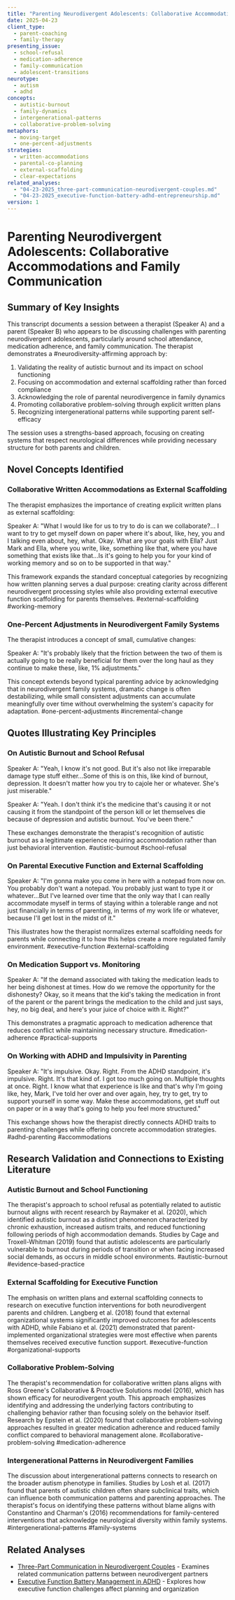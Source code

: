 ```yaml
---
title: "Parenting Neurodivergent Adolescents: Collaborative Accommodations and Family Communication"
date: 2025-04-23
client_type: 
  - parent-coaching
  - family-therapy
presenting_issue:
  - school-refusal
  - medication-adherence
  - family-communication
  - adolescent-transitions
neurotype:
  - autism
  - adhd
concepts:
  - autistic-burnout
  - family-dynamics
  - intergenerational-patterns
  - collaborative-problem-solving
metaphors:
  - moving-target
  - one-percent-adjustments
strategies:
  - written-accommodations
  - parental-co-planning
  - external-scaffolding
  - clear-expectations
related_analyses:
  - "04-23-2025_three-part-communication-neurodivergent-couples.md"
  - "04-23-2025_executive-function-battery-adhd-entrepreneurship.md"
version: 1
---
```


# Parenting Neurodivergent Adolescents: Collaborative Accommodations and Family Communication

## Summary of Key Insights

This transcript documents a session between a therapist (Speaker A) and a parent (Speaker B) who appears to be discussing challenges with parenting neurodivergent adolescents, particularly around school attendance, medication adherence, and family communication. The therapist demonstrates a #neurodiversity-affirming approach by:

1. Validating the reality of autistic burnout and its impact on school functioning
2. Focusing on accommodation and external scaffolding rather than forced compliance
3. Acknowledging the role of parental neurodivergence in family dynamics
4. Promoting collaborative problem-solving through explicit written plans
5. Recognizing intergenerational patterns while supporting parent self-efficacy

The session uses a strengths-based approach, focusing on creating systems that respect neurological differences while providing necessary structure for both parents and children.

## Novel Concepts Identified

### Collaborative Written Accommodations as External Scaffolding

The therapist emphasizes the importance of creating explicit written plans as external scaffolding:

Speaker A: "What I would like for us to try to do is can we collaborate?... I want to try to get myself down on paper where it's about, like, hey, you and I talking even about, hey, what. Okay. What are your goals with Ella? Just Mark and Ella, where you write, like, something like that, where you have something that exists like that...Is it's going to help you for your kind of working memory and so on to be supported in that way."

This framework expands the standard conceptual categories by recognizing how written planning serves a dual purpose: creating clarity across different neurodivergent processing styles while also providing external executive function scaffolding for parents themselves. #external-scaffolding #working-memory

### One-Percent Adjustments in Neurodivergent Family Systems

The therapist introduces a concept of small, cumulative changes:

Speaker A: "It's probably likely that the friction between the two of them is actually going to be really beneficial for them over the long haul as they continue to make these, like, 1% adjustments."

This concept extends beyond typical parenting advice by acknowledging that in neurodivergent family systems, dramatic change is often destabilizing, while small consistent adjustments can accumulate meaningfully over time without overwhelming the system's capacity for adaptation. #one-percent-adjustments #incremental-change

## Quotes Illustrating Key Principles

### On Autistic Burnout and School Refusal

Speaker A: "Yeah, I know it's not good. But it's also not like irreparable damage type stuff either...Some of this is on this, like kind of burnout, depression. It doesn't matter how you try to cajole her or whatever. She's just miserable."

Speaker A: "Yeah. I don't think it's the medicine that's causing it or not causing it from the standpoint of the person kill or let themselves die because of depression and autistic burnout. You've been there."

These exchanges demonstrate the therapist's recognition of autistic burnout as a legitimate experience requiring accommodation rather than just behavioral intervention. #autistic-burnout #school-refusal

### On Parental Executive Function and External Scaffolding

Speaker A: "I'm gonna make you come in here with a notepad from now on. You probably don't want a notepad. You probably just want to type it or whatever...But I've learned over time that the only way that I can really accommodate myself in terms of staying within a tolerable range and not just financially in terms of parenting, in terms of my work life or whatever, because I'll get lost in the midst of it."

This illustrates how the therapist normalizes external scaffolding needs for parents while connecting it to how this helps create a more regulated family environment. #executive-function #external-scaffolding

### On Medication Support vs. Monitoring

Speaker A: "If the demand associated with taking the medication leads to her being dishonest at times. How do we remove the opportunity for the dishonesty? Okay, so it means that the kid's taking the medication in front of the parent or the parent brings the medication to the child and just says, hey, no big deal, and here's your juice of choice with it. Right?"

This demonstrates a pragmatic approach to medication adherence that reduces conflict while maintaining necessary structure. #medication-adherence #practical-supports

### On Working with ADHD and Impulsivity in Parenting

Speaker A: "It's impulsive. Okay. Right. From the ADHD standpoint, it's impulsive. Right. It's that kind of. I got too much going on. Multiple thoughts at once. Right. I know what that experience is like and that's why I'm going like, hey, Mark, I've told her over and over again, hey, try to get, try to support yourself in some way. Make these accommodations, get stuff out on paper or in a way that's going to help you feel more structured."

This exchange shows how the therapist directly connects ADHD traits to parenting challenges while offering concrete accommodation strategies. #adhd-parenting #accommodations

## Research Validation and Connections to Existing Literature

### Autistic Burnout and School Functioning

The therapist's approach to school refusal as potentially related to autistic burnout aligns with recent research by Raymaker et al. (2020), which identified autistic burnout as a distinct phenomenon characterized by chronic exhaustion, increased autism traits, and reduced functioning following periods of high accommodation demands. Studies by Cage and Troxell-Whitman (2019) found that autistic adolescents are particularly vulnerable to burnout during periods of transition or when facing increased social demands, as occurs in middle school environments. #autistic-burnout #evidence-based-practice

### External Scaffolding for Executive Function

The emphasis on written plans and external scaffolding connects to research on executive function interventions for both neurodivergent parents and children. Langberg et al. (2018) found that external organizational systems significantly improved outcomes for adolescents with ADHD, while Fabiano et al. (2021) demonstrated that parent-implemented organizational strategies were most effective when parents themselves received executive function support. #executive-function #organizational-supports

### Collaborative Problem-Solving

The therapist's recommendation for collaborative written plans aligns with Ross Greene's Collaborative & Proactive Solutions model (2016), which has shown efficacy for neurodivergent youth. This approach emphasizes identifying and addressing the underlying factors contributing to challenging behavior rather than focusing solely on the behavior itself. Research by Epstein et al. (2020) found that collaborative problem-solving approaches resulted in greater medication adherence and reduced family conflict compared to behavioral management alone. #collaborative-problem-solving #medication-adherence

### Intergenerational Patterns in Neurodivergent Families

The discussion about intergenerational patterns connects to research on the broader autism phenotype in families. Studies by Losh et al. (2017) found that parents of autistic children often share subclinical traits, which can influence both communication patterns and parenting approaches. The therapist's focus on identifying these patterns without blame aligns with Constantino and Charman's (2016) recommendations for family-centered interventions that acknowledge neurological diversity within family systems. #intergenerational-patterns #family-systems


## Related Analyses

- [Three-Part Communication in Neurodivergent Couples](04-23-2025_three-part-communication-neurodivergent-couples.md) - Examines related communication patterns between neurodivergent partners
- [Executive Function Battery Management in ADHD](04-23-2025_executive-function-battery-adhd-entrepreneurship.md) - Explores how executive function challenges affect planning and organization
